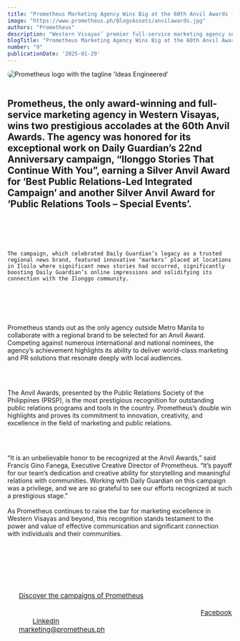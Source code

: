 ```yaml
---
title: "Prometheus Marketing Agency Wins Big at the 60th Anvil Awards for Daily Guardian’s Anniversary Campaign"
image: "https://www.prometheus.ph/BlogsAssets/anvilawards.jpg"
authors: "Prometheus"
description: "Western Visayas’ premier full-service marketing agency secures two Silver Anvil Awards for groundbreaking PR-led campaign."
blogTitle: "Prometheus Marketing Agency Wins Big at the 60th Anvil Awards for Daily Guardian’s Anniversary Campaign"
number: "9"
publicationDate: '2025-01-29'
---
```


<div style="display: flex; flex-direction: column; gap: 1rem;">
  <img src="/BlogsAssets/anvilawards.jpg" alt="Prometheus logo with the tagline 'Ideas Engineered'" style="border-radius: 15px;">

  <h2 className="text-[#FFFFFF] text-[25px] font-bold sm:text-[30px] pt-10 pb-1">
    Prometheus, the only award-winning and full-service marketing agency in Western Visayas, wins two prestigious accolades at the 60th Anvil Awards. The agency was honored for its exceptional work on Daily Guardian’s 22nd Anniversary campaign, “Ilonggo Stories That Continue With You”, earning a Silver Anvil Award for ‘Best Public Relations-Led Integrated Campaign’ and another Silver Anvil Award for ‘Public Relations Tools – Special Events’.
  </h2>
  
  <p className="text-[#FFFFFF] text-[18px] sm:text-[15px] pb-5 sm:pb-10">


    The campaign, which celebrated Daily Guardian’s legacy as a trusted regional news brand, featured innovative ‘markers’ placed at locations in Iloilo where significant news stories had occurred, significantly boosting Daily Guardian’s online impressions and solidifying its connection with the Ilonggo community.
<br/>
<br/>

Prometheus stands out as the only agency outside Metro Manila to collaborate with a regional brand to be selected for an Anvil Award. Competing against numerous international and national nominees, the agency’s achievement highlights its ability to deliver world-class marketing and PR solutions that resonate deeply with local audiences.
<br/>
<br/>

The Anvil Awards, presented by the Public Relations Society of the Philippines (PRSP), is the most prestigious recognition for outstanding public relations programs and tools in the country. Prometheus’s double win highlights and proves its commitment to innovation, creativity, and excellence in the field of marketing and public relations.
<br/>
<br/>

“It is an unbelievable honor to be recognized at the Anvil Awards,” said Francis Gino Fanega, Executive Creative Director of Prometheus. “It’s payoff for our team’s dedication and creative ability for storytelling and meaningful relations with communities. Working with Daily Guardian on this campaign was a privilege, and we are so grateful to see our efforts recognized at such a prestigious stage.”
<br/>
<br/>
As Prometheus continues to raise the bar for marketing excellence in Western Visayas and beyond, this recognition stands testament to the power and value of effective communication and significant connection with individuals and their communities.
<br/>
<br/>
  </p>
   <div style="color: white; font-size: 15px; display: flex; flex-direction: column; gap: 3.5rem;">
    <ul className="text-[#FFFFFF] sm:text-[15px] flex flex-col gap-5">
      <p className="text-[#FFFFFF] sm:text-[15px]"><a href="https://www.prometheus.ph/works" className="text-blue-500">Discover the campaigns of Prometheus</a> where every execution is fueled by a meticulously crafted strategy tailored for each client. To learn more about Prometheus, follow its official pages on <a href="https://www.facebook.com/PrometheusPr" className="text-blue-500">Facebook</a> and <a href="https://www.linkedin.com/company/prometheusph/" className="text-blue-500">LinkedIn</a>.  Reach Prometheus via email at <a href="mailto:marketing@prometheus.ph" className="text-blue-500">marketing@prometheus.ph</a>.</p>
    </ul>
  </div>
</div>
